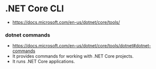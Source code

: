 # .NET Core CLI 
- https://docs.microsoft.com/en-us/dotnet/core/tools/


### dotnet commands
- https://docs.microsoft.com/en-us/dotnet/core/tools/dotnet#dotnet-commands
- It provides commands for working with .NET Core projects.
- It runs .NET Core applications.
